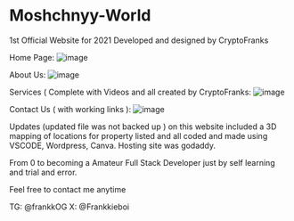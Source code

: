 # Moshchnyy-World
1st Official Website for 2021
Developed and designed by CryptoFranks

Home Page:
![image](https://github.com/user-attachments/assets/b015b95a-76fc-4e22-8ec5-faafe50bd379)


About Us:
![image](https://github.com/user-attachments/assets/7b10754c-6384-42d3-91c0-a253ba106090)

Services ( Complete with Videos and all created by CryptoFranks:
![image](https://github.com/user-attachments/assets/58e662f9-4408-40b7-a2c2-e54f6566cb1d)

Contact Us ( with working links ):
![image](https://github.com/user-attachments/assets/f6a91a9b-2ea5-4bb2-8cff-de9e21897609)


Updates (updated file was not backed up ) on this website included a 3D mapping of locations for property listed and all coded and made using VSCODE, Wordpress, Canva. Hosting site was godaddy.

From 0 to becoming a Amateur Full Stack Developer just by self learning and trial and error.

Feel free to contact me anytime 

TG: @frankkOG
X: @Frankkieboi

